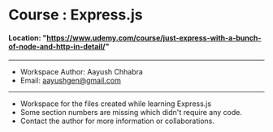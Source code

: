 # Course : Express.js
#### Location: "https://www.udemy.com/course/just-express-with-a-bunch-of-node-and-http-in-detail/"

----------
- Workspace Author: Aayush Chhabra
- Email: aayushgen@gmail.com
----------

- Workspace for the files created while learning Express.js
- Some section numbers are missing which didn't require any code.
- Contact the author for more information or collaborations.
